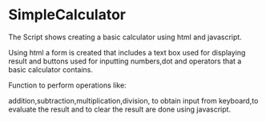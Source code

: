 # SimpleCalculator

The Script shows creating a basic calculator using html and javascript.

Using html a form is created that includes a text box used for displaying result and buttons used for inputting numbers,dot and operators that a basic calculator contains.

Function to perform operations like:

addition,subtraction,multiplication,division, to obtain input from keyboard,to evaluate the result and to clear the result
are done using javascript.
